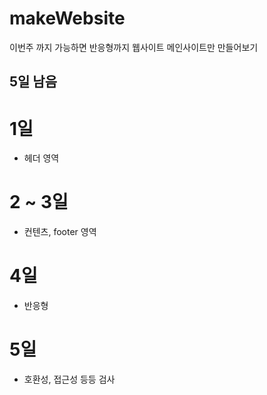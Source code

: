 # makeWebsite
이번주 까지 가능하면 반응형까지 웹사이트 메인사이트만 만들어보기

## 5일 남음

# 1일
  - 헤더 영역
# 2 ~ 3일 
  - 컨텐츠, footer 영역
# 4일 
  - 반응형
# 5일 
  - 호환성, 접근성 등등 검사